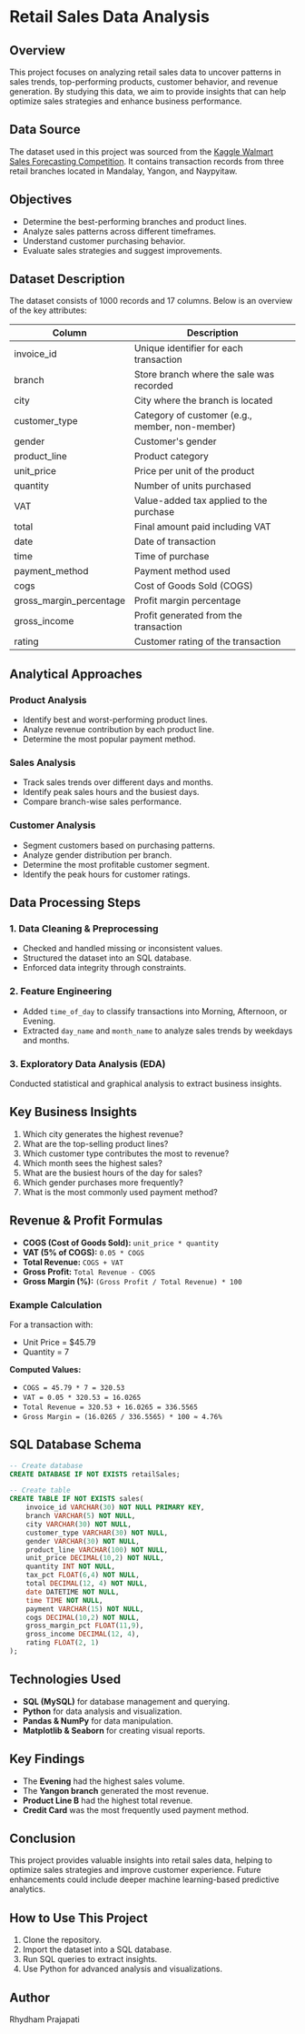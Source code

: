 # Retail Sales Data Analysis

## Overview
This project focuses on analyzing retail sales data to uncover patterns in sales trends, top-performing products, customer behavior, and revenue generation. By studying this data, we aim to provide insights that can help optimize sales strategies and enhance business performance.

## Data Source
The dataset used in this project was sourced from the [Kaggle Walmart Sales Forecasting Competition](https://www.kaggle.com/competitions/walmart-recruiting-store-sales-forecasting). It contains transaction records from three retail branches located in Mandalay, Yangon, and Naypyitaw.

## Objectives
- Determine the best-performing branches and product lines.
- Analyze sales patterns across different timeframes.
- Understand customer purchasing behavior.
- Evaluate sales strategies and suggest improvements.

## Dataset Description
The dataset consists of 1000 records and 17 columns. Below is an overview of the key attributes:

| Column | Description |
| --- | --- |
| invoice_id | Unique identifier for each transaction |
| branch | Store branch where the sale was recorded |
| city | City where the branch is located |
| customer_type | Category of customer (e.g., member, non-member) |
| gender | Customer's gender |
| product_line | Product category |
| unit_price | Price per unit of the product |
| quantity | Number of units purchased |
| VAT | Value-added tax applied to the purchase |
| total | Final amount paid including VAT |
| date | Date of transaction |
| time | Time of purchase |
| payment_method | Payment method used |
| cogs | Cost of Goods Sold (COGS) |
| gross_margin_percentage | Profit margin percentage |
| gross_income | Profit generated from the transaction |
| rating | Customer rating of the transaction |

## Analytical Approaches
### Product Analysis
- Identify best and worst-performing product lines.
- Analyze revenue contribution by each product line.
- Determine the most popular payment method.

### Sales Analysis
- Track sales trends over different days and months.
- Identify peak sales hours and the busiest days.
- Compare branch-wise sales performance.

### Customer Analysis
- Segment customers based on purchasing patterns.
- Analyze gender distribution per branch.
- Determine the most profitable customer segment.
- Identify the peak hours for customer ratings.

## Data Processing Steps
### 1. Data Cleaning & Preprocessing
- Checked and handled missing or inconsistent values.
- Structured the dataset into an SQL database.
- Enforced data integrity through constraints.

### 2. Feature Engineering
- Added `time_of_day` to classify transactions into Morning, Afternoon, or Evening.
- Extracted `day_name` and `month_name` to analyze sales trends by weekdays and months.

### 3. Exploratory Data Analysis (EDA)
Conducted statistical and graphical analysis to extract business insights.

## Key Business Insights
1. Which city generates the highest revenue?
2. What are the top-selling product lines?
3. Which customer type contributes the most to revenue?
4. Which month sees the highest sales?
5. What are the busiest hours of the day for sales?
6. Which gender purchases more frequently?
7. What is the most commonly used payment method?

## Revenue & Profit Formulas
- **COGS (Cost of Goods Sold):** `unit_price * quantity`
- **VAT (5% of COGS):** `0.05 * COGS`
- **Total Revenue:** `COGS + VAT`
- **Gross Profit:** `Total Revenue - COGS`
- **Gross Margin (%):** `(Gross Profit / Total Revenue) * 100`

### Example Calculation
For a transaction with:
- Unit Price = $45.79
- Quantity = 7

**Computed Values:**
- `COGS = 45.79 * 7 = 320.53`
- `VAT = 0.05 * 320.53 = 16.0265`
- `Total Revenue = 320.53 + 16.0265 = 336.5565`
- `Gross Margin = (16.0265 / 336.5565) * 100 ≈ 4.76%`

## SQL Database Schema
```sql
-- Create database
CREATE DATABASE IF NOT EXISTS retailSales;

-- Create table
CREATE TABLE IF NOT EXISTS sales(
    invoice_id VARCHAR(30) NOT NULL PRIMARY KEY,
    branch VARCHAR(5) NOT NULL,
    city VARCHAR(30) NOT NULL,
    customer_type VARCHAR(30) NOT NULL,
    gender VARCHAR(30) NOT NULL,
    product_line VARCHAR(100) NOT NULL,
    unit_price DECIMAL(10,2) NOT NULL,
    quantity INT NOT NULL,
    tax_pct FLOAT(6,4) NOT NULL,
    total DECIMAL(12, 4) NOT NULL,
    date DATETIME NOT NULL,
    time TIME NOT NULL,
    payment VARCHAR(15) NOT NULL,
    cogs DECIMAL(10,2) NOT NULL,
    gross_margin_pct FLOAT(11,9),
    gross_income DECIMAL(12, 4),
    rating FLOAT(2, 1)
);
```

## Technologies Used
- **SQL (MySQL)** for database management and querying.
- **Python** for data analysis and visualization.
- **Pandas & NumPy** for data manipulation.
- **Matplotlib & Seaborn** for creating visual reports.

## Key Findings
- The **Evening** had the highest sales volume.
- The **Yangon branch** generated the most revenue.
- **Product Line B** had the highest total revenue.
- **Credit Card** was the most frequently used payment method.

## Conclusion
This project provides valuable insights into retail sales data, helping to optimize sales strategies and improve customer experience. Future enhancements could include deeper machine learning-based predictive analytics.

## How to Use This Project
1. Clone the repository.
2. Import the dataset into a SQL database.
3. Run SQL queries to extract insights.
4. Use Python for advanced analysis and visualizations.

## Author
Rhydham Prajapati



